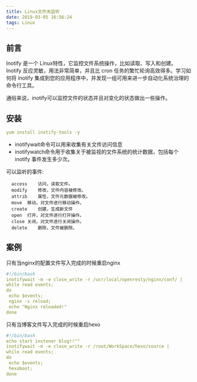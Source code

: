 ```yaml
---
title: Linux文件夹监听
date: 2019-03-05 16:56:24
tags: Linux
---
```


## 前言

Inotify 是一个 Linux特性，它监控文件系统操作，比如读取、写入和创建。Inotify 反应灵敏，用法非常简单，并且比 cron 任务的繁忙轮询高效得多。学习如何将 inotify 集成到您的应用程序中，并发现一组可用来进一步自动化系统治理的命令行工具。

通俗来说，inotify可以监控文件的状态并且对变化的状态做出一些操作。

## 安装

```yaml
yum install inotify-tools -y
```

- inotifywait命令可以用来收集有关文件访问信息
- inotifywatch命令用于收集关于被监视的文件系统的统计数据，包括每个 inotify 事件发生多少次。

可以监听的事件:

      access    访问，读取文件。
      modify    修改，文件内容被修改。
      attrib    属性，文件元数据被修改。
      move  移动，对文件进行移动操作。
      create    创建，生成新文件
      open  打开，对文件进行打开操作。
      close 关闭，对文件进行关闭操作。
      delete    删除，文件被删除。

## 案例

只有当nginx的配置文件写入完成的时候重启nginx
```yaml
#!/bin/bash
inotifywait -m -e close_write -r /usr/local/openresty/nginx/conf/ |
while read events;
do
 echo $events;
 nginx -s reload;
 echo "Nginx reloaded!"
done
```

只有当博客文件写入完成的时候重启hexo

```yaml
#!/bin/bash
echo start instener blog!!""
inotifywait -m -e close_write -r /root/WorkSpace/hexo/source |
while read events;
do
 echo $events;
 hexoboot;
done
```

